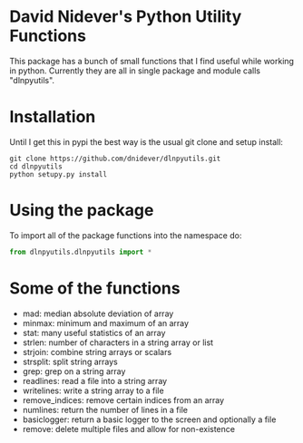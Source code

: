 # David Nidever's Python Utility Functions

This package has a bunch of small functions that I find useful while working in python.
Currently they are all in single package and module calls "dlnpyutils".

# Installation

Until I get this in pypi the best way is the usual git clone and setup install:

```
git clone https://github.com/dnidever/dlnpyutils.git
cd dlnpyutils
python setupy.py install
```

# Using the package

To import all of the package functions into the namespace do:
```python
from dlnpyutils.dlnpyutils import *
```

# Some of the functions

 - mad: median absolute deviation of array
 - minmax: minimum and maximum of an array
 - stat: many useful statistics of an array
 - strlen: number of characters in a string array or list
 - strjoin: combine string arrays or scalars
 - strsplit: split string arrays
 - grep: grep on a string array
 - readlines: read a file into a string array
 - writelines: write a string array to a file
 - remove_indices: remove certain indices from an array
 - numlines: return the number of lines in a file
 - basiclogger: return a basic logger to the screen and optionally a file
 - remove: delete multiple files and allow for non-existence

